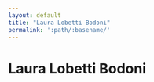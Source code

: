 ```yaml
---
layout: default
title: "Laura Lobetti Bodoni"
permalink: ':path/:basename/'
---
```


# Laura Lobetti Bodoni
